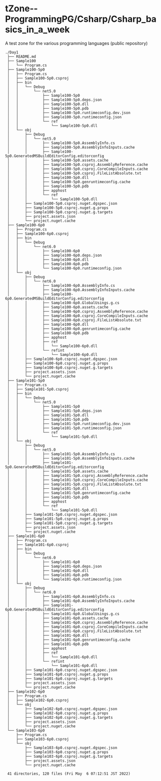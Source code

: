 # tZone--ProgrammingPG/Csharp/Csharp_basics_in_a_week

A test zone for the various programming languages (public repository)

    ./Day1
     ├── README.md
     ├── Sample100
     │   └── Program.cs
     ├── Sample100-5p0
     │   ├── Program.cs
     │   ├── Sample100-5p0.csproj
     │   ├── bin
     │   │   └── Debug
     │   │       └── net5.0
     │   │           ├── Sample100-5p0
     │   │           ├── Sample100-5p0.deps.json
     │   │           ├── Sample100-5p0.dll
     │   │           ├── Sample100-5p0.pdb
     │   │           ├── Sample100-5p0.runtimeconfig.dev.json
     │   │           ├── Sample100-5p0.runtimeconfig.json
     │   │           └── ref
     │   │               └── Sample100-5p0.dll
     │   └── obj
     │       ├── Debug
     │       │   └── net5.0
     │       │       ├── Sample100-5p0.AssemblyInfo.cs
     │       │       ├── Sample100-5p0.AssemblyInfoInputs.cache
     │       │       ├── Sample100-5p0.GeneratedMSBuildEditorConfig.editorconfig
     │       │       ├── Sample100-5p0.assets.cache
     │       │       ├── Sample100-5p0.csproj.AssemblyReference.cache
     │       │       ├── Sample100-5p0.csproj.CoreCompileInputs.cache
     │       │       ├── Sample100-5p0.csproj.FileListAbsolute.txt
     │       │       ├── Sample100-5p0.dll
     │       │       ├── Sample100-5p0.genruntimeconfig.cache
     │       │       ├── Sample100-5p0.pdb
     │       │       ├── apphost
     │       │       └── ref
     │       │           └── Sample100-5p0.dll
     │       ├── Sample100-5p0.csproj.nuget.dgspec.json
     │       ├── Sample100-5p0.csproj.nuget.g.props
     │       ├── Sample100-5p0.csproj.nuget.g.targets
     │       ├── project.assets.json
     │       └── project.nuget.cache
     ├── Sample100-6p0
     │   ├── Program.cs
     │   ├── Sample100-6p0.csproj
     │   ├── bin
     │   │   └── Debug
     │   │       └── net6.0
     │   │           ├── Sample100-6p0
     │   │           ├── Sample100-6p0.deps.json
     │   │           ├── Sample100-6p0.dll
     │   │           ├── Sample100-6p0.pdb
     │   │           └── Sample100-6p0.runtimeconfig.json
     │   └── obj
     │       ├── Debug
     │       │   └── net6.0
     │       │       ├── Sample100-6p0.AssemblyInfo.cs
     │       │       ├── Sample100-6p0.AssemblyInfoInputs.cache
     │       │       ├── Sample100-6p0.GeneratedMSBuildEditorConfig.editorconfig
     │       │       ├── Sample100-6p0.GlobalUsings.g.cs
     │       │       ├── Sample100-6p0.assets.cache
     │       │       ├── Sample100-6p0.csproj.AssemblyReference.cache
     │       │       ├── Sample100-6p0.csproj.CoreCompileInputs.cache
     │       │       ├── Sample100-6p0.csproj.FileListAbsolute.txt
     │       │       ├── Sample100-6p0.dll
     │       │       ├── Sample100-6p0.genruntimeconfig.cache
     │       │       ├── Sample100-6p0.pdb
     │       │       ├── apphost
     │       │       ├── ref
     │       │       │   └── Sample100-6p0.dll
     │       │       └── refint
     │       │           └── Sample100-6p0.dll
     │       ├── Sample100-6p0.csproj.nuget.dgspec.json
     │       ├── Sample100-6p0.csproj.nuget.g.props
     │       ├── Sample100-6p0.csproj.nuget.g.targets
     │       ├── project.assets.json
     │       └── project.nuget.cache
     ├── Sample101-5p0
     │   ├── Program.cs
     │   ├── Sample101-5p0.csproj
     │   ├── bin
     │   │   └── Debug
     │   │       └── net5.0
     │   │           ├── Sample101-5p0
     │   │           ├── Sample101-5p0.deps.json
     │   │           ├── Sample101-5p0.dll
     │   │           ├── Sample101-5p0.pdb
     │   │           ├── Sample101-5p0.runtimeconfig.dev.json
     │   │           ├── Sample101-5p0.runtimeconfig.json
     │   │           └── ref
     │   │               └── Sample101-5p0.dll
     │   └── obj
     │       ├── Debug
     │       │   └── net5.0
     │       │       ├── Sample101-5p0.AssemblyInfo.cs
     │       │       ├── Sample101-5p0.AssemblyInfoInputs.cache
     │       │       ├── Sample101-5p0.GeneratedMSBuildEditorConfig.editorconfig
     │       │       ├── Sample101-5p0.assets.cache
     │       │       ├── Sample101-5p0.csproj.AssemblyReference.cache
     │       │       ├── Sample101-5p0.csproj.CoreCompileInputs.cache
     │       │       ├── Sample101-5p0.csproj.FileListAbsolute.txt
     │       │       ├── Sample101-5p0.dll
     │       │       ├── Sample101-5p0.genruntimeconfig.cache
     │       │       ├── Sample101-5p0.pdb
     │       │       ├── apphost
     │       │       └── ref
     │       │           └── Sample101-5p0.dll
     │       ├── Sample101-5p0.csproj.nuget.dgspec.json
     │       ├── Sample101-5p0.csproj.nuget.g.props
     │       ├── Sample101-5p0.csproj.nuget.g.targets
     │       ├── project.assets.json
     │       └── project.nuget.cache
     ├── Sample101-6p0
     │   ├── Program.cs
     │   ├── Sample101-6p0.csproj
     │   ├── bin
     │   │   └── Debug
     │   │       └── net6.0
     │   │           ├── Sample101-6p0
     │   │           ├── Sample101-6p0.deps.json
     │   │           ├── Sample101-6p0.dll
     │   │           ├── Sample101-6p0.pdb
     │   │           └── Sample101-6p0.runtimeconfig.json
     │   └── obj
     │       ├── Debug
     │       │   └── net6.0
     │       │       ├── Sample101-6p0.AssemblyInfo.cs
     │       │       ├── Sample101-6p0.AssemblyInfoInputs.cache
     │       │       ├── Sample101-6p0.GeneratedMSBuildEditorConfig.editorconfig
     │       │       ├── Sample101-6p0.GlobalUsings.g.cs
     │       │       ├── Sample101-6p0.assets.cache
     │       │       ├── Sample101-6p0.csproj.AssemblyReference.cache
     │       │       ├── Sample101-6p0.csproj.CoreCompileInputs.cache
     │       │       ├── Sample101-6p0.csproj.FileListAbsolute.txt
     │       │       ├── Sample101-6p0.dll
     │       │       ├── Sample101-6p0.genruntimeconfig.cache
     │       │       ├── Sample101-6p0.pdb
     │       │       ├── apphost
     │       │       ├── ref
     │       │       │   └── Sample101-6p0.dll
     │       │       └── refint
     │       │           └── Sample101-6p0.dll
     │       ├── Sample101-6p0.csproj.nuget.dgspec.json
     │       ├── Sample101-6p0.csproj.nuget.g.props
     │       ├── Sample101-6p0.csproj.nuget.g.targets
     │       ├── project.assets.json
     │       └── project.nuget.cache
     ├── Sample102-6p0
     │   ├── Program.cs
     │   ├── Sample102-6p0.csproj
     │   └── obj
     │       ├── Sample102-6p0.csproj.nuget.dgspec.json
     │       ├── Sample102-6p0.csproj.nuget.g.props
     │       ├── Sample102-6p0.csproj.nuget.g.targets
     │       ├── project.assets.json
     │       └── project.nuget.cache
     └── Sample103-6p0
         ├── Program.cs
         ├── Sample103-6p0.csproj
         └── obj
             ├── Sample103-6p0.csproj.nuget.dgspec.json
             ├── Sample103-6p0.csproj.nuget.g.props
             ├── Sample103-6p0.csproj.nuget.g.targets
             ├── project.assets.json
             └── project.nuget.cache
     
     41 directories, 120 files (Fri May  6 07:12:51 JST 2022)

